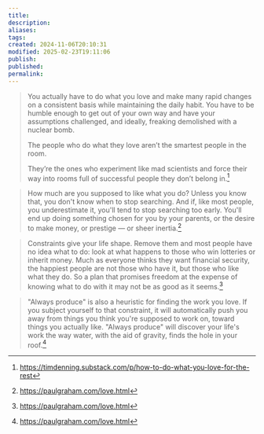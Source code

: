 ```yaml
---
title: 
description: 
aliases: 
tags: 
created: 2024-11-06T20:10:31
modified: 2025-02-23T19:11:06
publish: 
published: 
permalink: 
---
```


> You actually have to do what you love and make many rapid changes on a consistent basis while maintaining the daily habit. You have to be humble enough to get out of your own way and have your assumptions challenged, and ideally, freaking demolished with a nuclear bomb.
> 
> The people who do what they love aren’t the smartest people in the room.
> 
> They’re the ones who experiment like mad scientists and force their way into rooms full of successful people they don’t belong in.[^thing]


> How much are you supposed to like what you do? Unless you know that, you don't know when to stop searching. And if, like most people, you underestimate it, you'll tend to stop searching too early. You'll end up doing something chosen for you by your parents, or the desire to make money, or prestige — or sheer inertia.[^thing2]


> Constraints give your life shape. Remove them and most people have no idea what to do: look at what happens to those who win lotteries or inherit money. Much as everyone thinks they want financial security, the happiest people are not those who have it, but those who like what they do. So a plan that promises freedom at the expense of knowing what to do with it may not be as good as it seems.[^thing2]


> "Always produce" is also a heuristic for finding the work you love. If you subject yourself to that constraint, it will automatically push you away from things you think you're supposed to work on, toward things you actually like. "Always produce" will discover your life's work the way water, with the aid of gravity, finds the hole in your roof.[^thing2]

[^thing]: https://timdenning.substack.com/p/how-to-do-what-you-love-for-the-rest
[^thing2]: https://paulgraham.com/love.html
